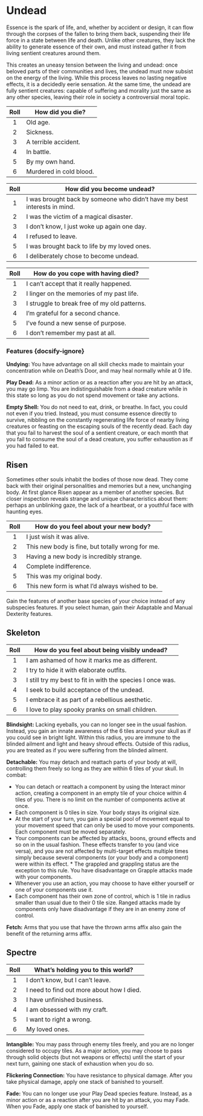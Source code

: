 # Undead

Essence is the spark of life, and, whether by accident or design, it can flow through the corpses of the fallen to bring them back, suspending their life force in a state between life and death. Unlike other creatures, they lack the ability to generate essence of their own, and must instead gather it from living sentient creatures around them.

This creates an uneasy tension between the living and undead: once beloved parts of their communities and lives, the undead must now subsist on the energy of the living. While this process leaves no lasting negative effects, it is a decidedly eerie sensation. At the same time, the undead are fully sentient creatures: capable of suffering and morality just the same as any other species, leaving their role in society a controversial moral topic.

<div class="side-panel">

| Roll | How did you die?        |
| :--: | ----------------------- |
|  1   | Old age.                |
|  2   | Sickness.               |
|  3   | A terrible accident.    |
|  4   | In battle.              |
|  5   | By my own hand.         |
|  6   | Murdered in cold blood. |

| Roll | How did you become undead?                                               |
| :--: | ------------------------------------------------------------------------ |
|  1   | I was brought back by someone who didn’t have my best interests in mind. |
|  2   | I was the victim of a magical disaster.                                  |
|  3   | I don’t know, I just woke up again one day.                              |
|  4   | I refused to leave.                                                      |
|  5   | I was brought back to life by my loved ones.                             |
|  6   | I deliberately chose to become undead.                                   |

| Roll | How do you cope with having died?            |
| :--: | -------------------------------------------- |
|  1   | I can’t accept that it really happened.      |
|  2   | I linger on the memories of my past life.    |
|  3   | I struggle to break free of my old patterns. |
|  4   | I’m grateful for a second chance.            |
|  5   | I’ve found a new sense of purpose.           |
|  6   | I don’t remember my past at all.             |

</div>

### Features {docsify-ignore}

**Undying:** You have advantage on all skill checks made to maintain your concentration while on Death’s Door, and may heal normally while at 0 life.

**Play Dead:** As a minor action or as a reaction after you are hit by an attack, you may go limp. You are indistinguishable from a dead creature while in this state so long as you do not spend movement or take any actions.

**Empty Shell:** You do not need to eat, drink, or breathe. In fact, you could not even if you tried. Instead, you must consume essence directly to survive, nibbling on the constantly regenerating life force of nearby living creatures or feasting on the escaping souls of the recently dead. Each day that you fail to harvest the soul of a sentient creature, or each month that you fail to consume the soul of a dead creature, you suffer exhaustion as if you had failed to eat.

## Risen

Sometimes other souls inhabit the bodies of those now dead. They come back with their original personalities and memories but a new, unchanging body. At first glance Risen appear as a member of another species. But closer inspection reveals strange and unique characteristics about them: perhaps an unblinking gaze, the lack of a heartbeat, or a youthful face with haunting eyes.

| Roll | How do you feel about your new body?             |
| :--: | ------------------------------------------------ |
|  1   | I just wish it was alive.                        |
|  2   | This new body is fine, but totally wrong for me. |
|  3   | Having a new body is incredibly strange.         |
|  4   | Complete indifference.                           |
|  5   | This was my original body.                       |
|  6   | This new form is what I’d always wished to be.   |

Gain the features of another base species of your choice instead of any subspecies features. If you select human, gain their Adaptable and Manual Dexterity features.

## Skeleton

| Roll | How do you feel about being visibly undead?                |
| :--: | ---------------------------------------------------------- |
|  1   | I am ashamed of how it marks me as different.              |
|  2   | I try to hide it with elaborate outfits.                   |
|  3   | I still try my best to fit in with the species I once was. |
|  4   | I seek to build acceptance of the undead.                  |
|  5   | I embrace it as part of a rebellious aesthetic.            |
|  6   | I love to play spooky pranks on small children.            |

**Blindsight:** Lacking eyeballs, you can no longer see in the usual fashion. Instead, you gain an innate awareness of the 6 tiles around your skull as if you could see in bright light. Within this radius, you are immune to the blinded ailment and light and heavy shroud effects. Outside of this radius, you are treated as if you were suffering from the blinded ailment.

**Detachable:** You may detach and reattach parts of your body at will, controlling them freely so long as they are within 6 tiles of your skull. In combat:

- You can detach or reattach a component by using the Interact minor action, creating a component in an empty tile of your choice within 4 tiles of you. There is no limit on the number of components active at once.
- Each component is 0 tiles in size. Your body stays its original size.
- At the start of your turn, you gain a special pool of movement equal to your movement speed that can only be used to move your components. Each component must be moved separately.
- Your components can be affected by attacks, boons, ground effects and so on in the usual fashion. These effects transfer to you (and vice versa), and you are not affected by multi-target effects multiple times simply because several components (or your body and a component) were within its effect. \* The grappled and grappling status are the exception to this rule. You have disadvantage on Grapple attacks made with your components.
- Whenever you use an action, you may choose to have either yourself or one of your components use it.
- Each component has their own zone of control, which is 1 tile in radius smaller than usual due to their 0 tile size. Ranged attacks made by components only have disadvantage if they are in an enemy zone of control.

**Fetch:** Arms that you use that have the thrown arms affix also gain the benefit of the returning arms affix.

## Spectre

| Roll | What’s holding you to this world?         |
| :--: | ----------------------------------------- |
|  1   | I don’t know, but I can’t leave.          |
|  2   | I need to find out more about how I died. |
|  3   | I have unfinished business.               |
|  4   | I am obsessed with my craft.              |
|  5   | I want to right a wrong.                  |
|  6   | My loved ones.                            |

**Intangible:** You may pass through enemy tiles freely, and you are no longer considered to occupy tiles. As a major action, you may choose to pass through solid objects (but not weapons or effects) until the start of your next turn, gaining one stack of exhaustion when you do so.

**Flickering Connection:** You have resistance to physical damage. After you take physical damage, apply one stack of banished to yourself.

**Fade:** You can no longer use your Play Dead species feature. Instead, as a minor action or as a reaction after you are hit by an attack, you may Fade. When you Fade, apply one stack of banished to yourself.
